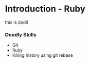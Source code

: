 Introduction - Ruby
==========

this is dpdil

### Deadly Skills
* Git
* Ruby
* Killing history using git rebase
